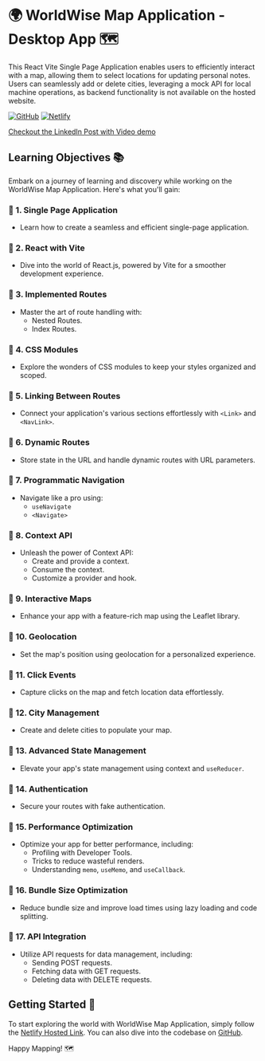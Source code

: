 # 🌍 WorldWise Map Application - Desktop App 🗺️

This React Vite Single Page Application enables users to efficiently interact with a map, allowing them to select locations for updating personal notes. Users can seamlessly add or delete cities, leveraging a mock API for local machine operations, as backend functionality is not available on the hosted website.

[![GitHub](https://img.shields.io/badge/GitHub-WorldWise-brightgreen?style=for-the-badge)](https://github.com/VINAYAK9669/WorldWiseWebAPP1)
[![Netlify](https://img.shields.io/badge/Netlify-Hosted-blue?style=for-the-badge)](https://worldwise-desktop-map-app.netlify.app/)

[Checkout the LinkedIn Post with Video demo](https://www.linkedin.com/posts/vinay1998_reactdeveloper-frontenddeveloper-webdeveloper-activity-7126886261495140352-DVCN?utm_source=share&utm_medium=member_desktop)

## Learning Objectives 📚

Embark on a journey of learning and discovery while working on the WorldWise Map Application. Here's what you'll gain:

### 📌 1. Single Page Application
   - Learn how to create a seamless and efficient single-page application.

### 📌 2. React with Vite
   - Dive into the world of React.js, powered by Vite for a smoother development experience.

### 📌 3. Implemented Routes
   - Master the art of route handling with:
     - Nested Routes.
     - Index Routes.

### 📌 4. CSS Modules
   - Explore the wonders of CSS modules to keep your styles organized and scoped.

### 📌 5. Linking Between Routes
   - Connect your application's various sections effortlessly with `<Link>` and `<NavLink>`.

### 📌 6. Dynamic Routes
   - Store state in the URL and handle dynamic routes with URL parameters.

### 📌 7. Programmatic Navigation
   - Navigate like a pro using:
     - `useNavigate`
     - `<Navigate>`

### 📌 8. Context API
   - Unleash the power of Context API:
     - Create and provide a context.
     - Consume the context.
     - Customize a provider and hook.

### 📌 9. Interactive Maps
   - Enhance your app with a feature-rich map using the Leaflet library.

### 📌 10. Geolocation
   - Set the map's position using geolocation for a personalized experience.

### 📌 11. Click Events
   - Capture clicks on the map and fetch location data effortlessly.

### 📌 12. City Management
   - Create and delete cities to populate your map.

### 📌 13. Advanced State Management
   - Elevate your app's state management using context and `useReducer`.

### 📌 14. Authentication
   - Secure your routes with fake authentication.

### 📌 15. Performance Optimization
   - Optimize your app for better performance, including:
     - Profiling with Developer Tools.
     - Tricks to reduce wasteful renders.
     - Understanding `memo`, `useMemo`, and `useCallback`.

### 📌 16. Bundle Size Optimization
   - Reduce bundle size and improve load times using lazy loading and code splitting.

### 📌 17. API Integration
   - Utilize API requests for data management, including:
     - Sending POST requests.
     - Fetching data with GET requests.
     - Deleting data with DELETE requests.

## Getting Started 🚀

To start exploring the world with WorldWise Map Application, simply follow the [Netlify Hosted Link](https://worldwise-desktop-map-app.netlify.app/). You can also dive into the codebase on [GitHub](https://github.com/VINAYAK9669/WorldWiseWebAPP1).

Happy Mapping! 🗺️
